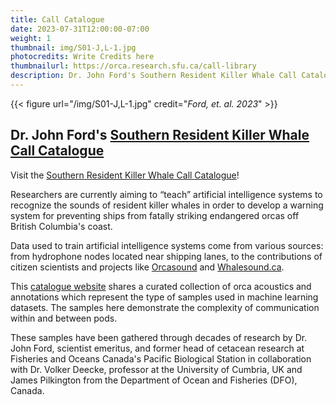 ```yaml
---
title: Call Catalogue
date: 2023-07-31T12:00:00-07:00
weight: 1
thumbnail: img/S01-J,L-1.jpg
photocredits: Write Credits here
thumbnailurl: https://orca.research.sfu.ca/call-library
description: Dr. John Ford's Southern Resident Killer Whale Call Catalogue
---
```

{{< figure url="/img/S01-J,L-1.jpg" credit="_Ford, et. al. 2023_" >}}

## Dr. John Ford\'s [Southern Resident Killer Whale Call Catalogue](https://orca.research.sfu.ca/call-library)

Visit the [Southern Resident Killer Whale Call Catalogue](https://orca.research.sfu.ca/call-library)!

Researchers are currently aiming to “teach” artificial intelligence systems to recognize the sounds of resident killer whales in order to develop a warning system for preventing ships from fatally striking endangered orcas off British Columbia's coast.

Data used to train artificial intelligence systems come from various sources: from hydrophone nodes located near shipping lanes, to the contributions of citizen scientists and projects like [Orcasound](https://www.orcasound.net) and [Whalesound.ca](https://whalesound.ca).

This [catalogue website](https://orca.research.sfu.ca/call-library) shares a curated collection of orca acoustics and annotations which represent the type of samples used in machine learning datasets. The samples here demonstrate the complexity of communication within and between pods.

These samples have been gathered through decades of research by Dr. John Ford, scientist emeritus, and former head of cetacean research at Fisheries and Oceans Canada's Pacific Biological Station in collaboration with Dr. Volker Deecke, professor at the University of Cumbria, UK and James Pilkington from the Department of Ocean and Fisheries (DFO), Canada.
